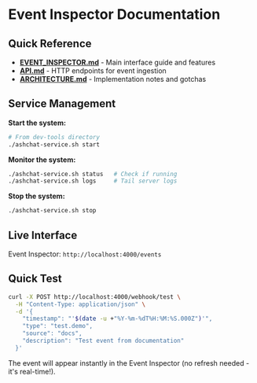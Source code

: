 # Event Inspector Documentation

## Quick Reference

- **[EVENT_INSPECTOR.md](./EVENT_INSPECTOR.md)** - Main interface guide and features
- **[API.md](./API.md)** - HTTP endpoints for event ingestion  
- **[ARCHITECTURE.md](./ARCHITECTURE.md)** - Implementation notes and gotchas

## Service Management

**Start the system:**
```bash
# From dev-tools directory
./ashchat-service.sh start
```

**Monitor the system:**
```bash
./ashchat-service.sh status   # Check if running
./ashchat-service.sh logs     # Tail server logs
```

**Stop the system:**
```bash
./ashchat-service.sh stop
```

## Live Interface

Event Inspector: `http://localhost:4000/events`

## Quick Test

```bash
curl -X POST http://localhost:4000/webhook/test \
  -H "Content-Type: application/json" \
  -d '{
    "timestamp": "'$(date -u +"%Y-%m-%dT%H:%M:%S.000Z")'",
    "type": "test.demo",
    "source": "docs",
    "description": "Test event from documentation"
  }'
```

The event will appear instantly in the Event Inspector (no refresh needed - it's real-time!).